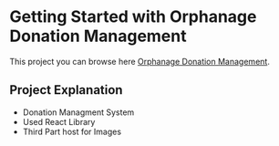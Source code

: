 # Getting Started with Orphanage Donation Management

This project you can browse here [Orphanage Donation Management](https://orphanage-donation-management.netlify.app/).

## Project Explanation

* Donation Managment System
* Used React Library 
* Third Part host for Images